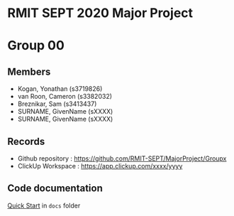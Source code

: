 # RMIT SEPT 2020 Major Project

# Group 00

## Members
* Kogan, Yonathan (s3719826)
* van Roon, Cameron (s3382032)
* Breznikar, Sam (s3413437)
* SURNAME, GivenName (sXXXX)
* SURNAME, GivenName (sXXXX)

## Records

* Github repository : https://github.com/RMIT-SEPT/MajorProject/Groupx
* ClickUp Workspace : https://app.clickup.com/xxxx/yyyy


## Code documentation

[Quick Start](/docs/README.md) in `docs` folder

